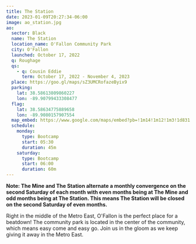```yaml
---
title: The Station
date: 2023-01-09T20:27:34-06:00
image: ao_station.jpg
ao:
  sector: Black
  name: The Station
  location_name: O'Fallon Community Park
  city: O'Fallon
  launched: October 17, 2022
  q: Roughage
  qs:
    - q: Cousin Eddie
      term: October 17, 2022 - November 4, 2023
  place: https://goo.gl/maps/sZ3UMCRofazeByix9
  parking:
    lat: 38.58613809860227
    lon: -89.90799433308477
  flag:
    lat: 38.58634775889658
    lon: -89.9080157907554
  map_embed: https://www.google.com/maps/embed?pb=!1m14!1m12!1m3!1d831.4552963298253!2d-89.90823304967039!3d38.58632364799388!2m3!1f0!2f0!3f0!3m2!1i1024!2i768!4f13.1!5e1!3m2!1sen!2sus!4v1728266822772!5m2!1sen!2sus
  schedule:
    monday:
      type: Bootcamp
      start: 05:30
      duration: 45m
    saturday:
      type: Bootcamp
      start: 06:00
      duration: 60m
---
```

**Note: The Mine and The Station alternate a monthly convergence on the second Saturday of each month with even months being at The Mine and odd months being at The Station. This means The Station will be closed on the second Saturday of even months.**

Right in the middle of the Metro East, O'Fallon is the perfect place for a beatdown!
The community park is located in the center of the community, which means easy come and easy go.
Join us in the gloom as we keep giving it away in the Metro East.
